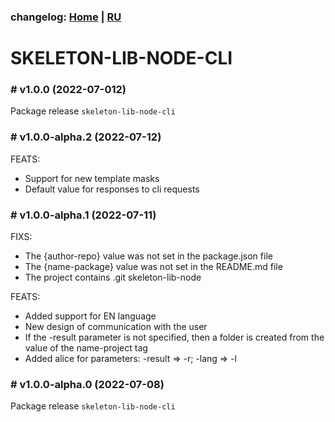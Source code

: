 ### changelog: [Home](./../README.md) | [RU](./CHANGELOG-RU.md)

# SKELETON-LIB-NODE-CLI

### # v1.0.0 (2022-07-012)

Package release `skeleton-lib-node-cli`

### # v1.0.0-alpha.2 (2022-07-12)

FEATS:

- Support for new template masks
- Default value for responses to cli requests

### # v1.0.0-alpha.1 (2022-07-11)

FIXS:

- The {author-repo} value was not set in the package.json file
- The {name-package} value was not set in the README.md file
- The project contains .git skeleton-lib-node

FEATS:

- Added support for EN language
- New design of communication with the user
- If the -result parameter is not specified, then a folder is created from the value of the name-project tag
- Added alice for parameters: -result => -r; -lang => -l

### # v1.0.0-alpha.0 (2022-07-08)

Package release `skeleton-lib-node-cli`
